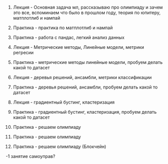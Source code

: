 1. Лекция - Основная задача мл, рассказываю про олимпиаду и зачем это все, вспоминаем что было в прошлом году, теория по юпитеру, матплотлиб и нампай
2. Практика - практика по матплотлиб и нампай
3. Практика - работа с пандас, легкий анализ данных
4. Лекция - Метрические методы, Линейные модели, метрики регресии
5. Практика - метрические методы линейные модели, пробуем делать какой то датасет
6. Лекция - деревья решений, ансамбли, метрики классификации
7. Практика - деревья решений, ансамбли, пробуем делать какой то датасет
8. Лекция - градиентный бустинг, кластеризация
9. Практика - градиентный бустинг, кластеризация, пробуем делать какой то датасет
10. Практика - решаем олимпиаду
11. Практика - решаем олимпиаду

12. Практика - решаем олимпиаду (Блокчейн)

-1 занятие самоуправ?